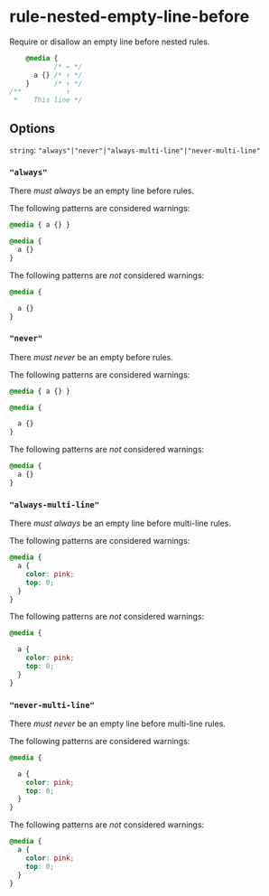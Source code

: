 # rule-nested-empty-line-before

Require or disallow an empty line before nested rules.

```css
    @media {
           /* ← */
      a {} /* ↑ */
    }      /* ↑ */
/**           ↑  
 *    This line */
```

## Options

`string`: `"always"|"never"|"always-multi-line"|"never-multi-line"`

### `"always"`

There *must always* be an empty line before rules.

The following patterns are considered warnings:

```css
@media { a {} }
```

```css
@media { 
  a {} 
}
```

The following patterns are *not* considered warnings:

```css
@media {

  a {} 
}
```

### `"never"`

There *must never* be an empty before rules.

The following patterns are considered warnings:

```css
@media { a {} }
```

```css
@media { 

  a {} 
}
```

The following patterns are *not* considered warnings:

```css
@media { 
  a {} 
}
```

### `"always-multi-line"`

There *must always* be an empty line before multi-line rules.

The following patterns are considered warnings:

```css
@media { 
  a {
    color: pink;
    top: 0;
  } 
}
```

The following patterns are *not* considered warnings:

```css
@media {

  a {
    color: pink;
    top: 0;
  } 
}
```

### `"never-multi-line"`

There *must never* be an empty line before multi-line rules.

The following patterns are considered warnings:

```css
@media {

  a {
    color: pink;
    top: 0;
  } 
}
```

The following patterns are *not* considered warnings:

```css
@media {
  a {
    color: pink;
    top: 0;
  } 
}
```
